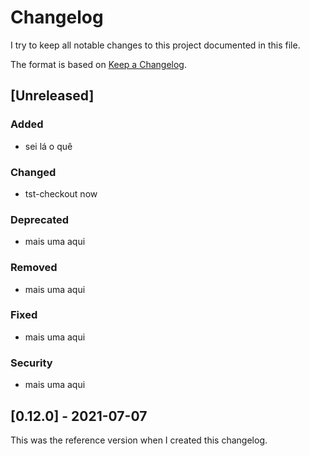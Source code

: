 # Changelog

I try to keep all notable changes to this project documented in this file.

The format is based on [Keep a Changelog](https://keepachangelog.com/en/1.0.0/).

## [Unreleased]
### Added
- sei lá o quê

### Changed
- tst-checkout now 

### Deprecated
- mais uma aqui

### Removed
- mais uma aqui

### Fixed
- mais uma aqui

### Security
- mais uma aqui


## [0.12.0] - 2021-07-07

This was the reference version when I created this changelog.
